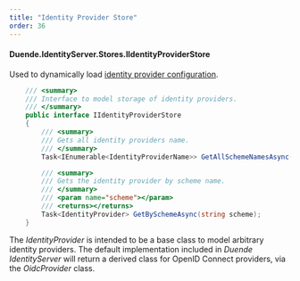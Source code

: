 ```yaml
---
title: "Identity Provider Store"
order: 36
---
```


#### Duende.IdentityServer.Stores.IIdentityProviderStore

Used to dynamically load [identity provider configuration](/identityserver/v5/reference/models/idp).

```cs
    /// <summary>
    /// Interface to model storage of identity providers.
    /// </summary>
    public interface IIdentityProviderStore
    {
        /// <summary>
        /// Gets all identity providers name.
        /// </summary>
        Task<IEnumerable<IdentityProviderName>> GetAllSchemeNamesAsync();

        /// <summary>
        /// Gets the identity provider by scheme name.
        /// </summary>
        /// <param name="scheme"></param>
        /// <returns></returns>
        Task<IdentityProvider> GetBySchemeAsync(string scheme);
    }
```

The *IdentityProvider* is intended to be a base class to model arbitrary identity providers.
The default implementation included in *Duende IdentityServer* will return a derived class for OpenID Connect providers, via the *OidcProvider* class.
